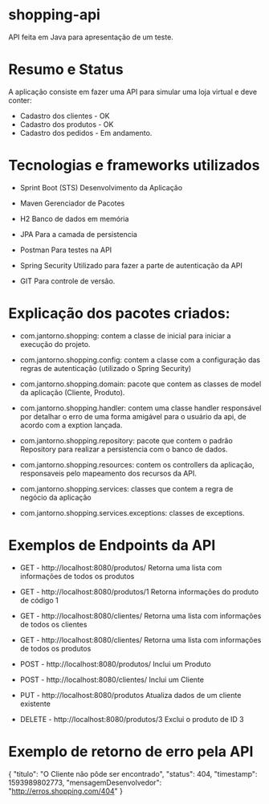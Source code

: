 # shopping-api
API feita em Java para apresentação de um teste.


# Resumo e Status 
A aplicação consiste em fazer uma API para simular uma loja virtual e deve conter:

- Cadastro dos clientes - OK
- Cadastro dos produtos - OK
- Cadastro dos pedidos - Em andamento.


# Tecnologias e frameworks utilizados

- Sprint Boot (STS)
  Desenvolvimento da Aplicação

- Maven
  Gerenciador de Pacotes

- H2 
  Banco de dados em memória

- JPA 
  Para a camada de persistencia

- Postman
  Para testes na API

- Spring Security
  Utilizado para fazer a parte de autenticação da API

- GIT
  Para controle de versão.


# Explicação dos pacotes criados:

- com.jantorno.shopping:
  contem a classe de inicial para iniciar a execução do projeto.

- com.jantorno.shopping.config:
  contem a classe com a configuração das regras de autenticação (utilizado o Spring Security)

- com.jantorno.shopping.domain:
  pacote que contem as classes de model da aplicação (Cliente, Produto).
 
- com.jantorno.shopping.handler:
  contem uma classe handler responsável por detalhar o erro de uma forma amigável para o usuário da api, de acordo com a exption lançada.

- com.jantorno.shopping.repository:
  pacote que contem o padrão Repository para realizar a persistencia com o banco de dados.

- com.jantorno.shopping.resources:
  contem os controllers da aplicação, responsaveis pelo mapeamento dos recursos da API.

- com.jantorno.shopping.services:
  classes que contem a regra de negócio da aplicação

- com.jantorno.shopping.services.exceptions:
  classes de exceptions.


# Exemplos de Endpoints da API

- GET - http://localhost:8080/produtos/
  Retorna uma lista com informações de todos os produtos

- GET - http://localhost:8080/produtos/1
  Retorna informações do produto de código 1

- GET - http://localhost:8080/clientes/
  Retorna uma lista com informações de todos os clientes

- GET - http://localhost:8080/clientes/
  Retorna uma lista com informações de todos os produtos

- POST - http://localhost:8080/produtos/
  Inclui um Produto

- POST - http://localhost:8080/clientes/
  Inclui um Cliente

- PUT - http://localhost:8080/produtos
  Atualiza dados de um cliente existente

- DELETE - http://localhost:8080/produtos/3
  Exclui o produto de ID 3


# Exemplo de retorno de erro pela API

 {
    "titulo": "O Cliente não pôde ser encontrado",
    "status": 404,
    "timestamp": 1593989802773,
    "mensagemDesenvolvedor": "http://erros.shopping.com/404"
 }
